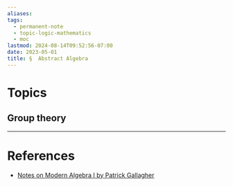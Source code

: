 ```yaml
---
aliases: 
tags:
  - permanent-note
  - topic-logic-mathematics
  - moc
lastmod: 2024-08-14T09:52:56-07:00
date: 2023-05-01
title: §  Abstract Algebra
---
```

# Topics

## Group theory

---
# References

- [Notes on Modern Algebra I by Patrick Gallagher](https://math.columbia.edu/~khovanov/modAlgSpring2017/Gallagher/)